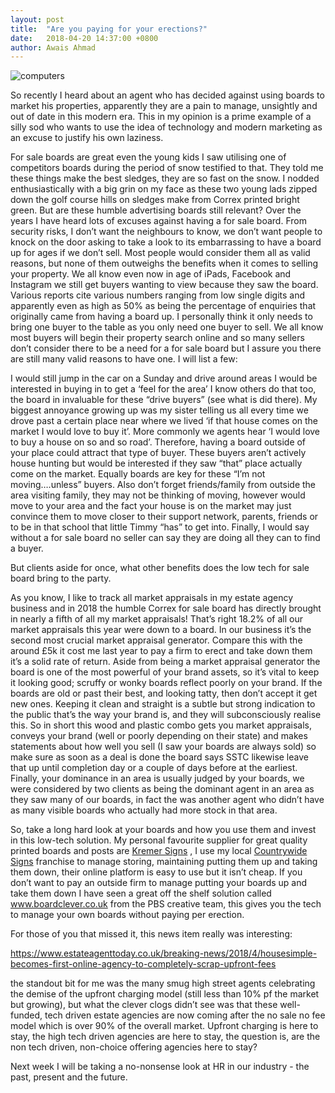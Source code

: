 ```yaml
---
layout: post
title:  "Are you paying for your erections?"
date:   2018-04-20 14:37:00 +0800
author: Awais Ahmad
---
```


![computers]({{site.url}}/images/Forsale-boards.jpg)

So recently I heard about an agent who has decided against using boards to market his properties, apparently they are a pain to manage, unsightly and out of date in this modern era. This in my opinion is a prime example of a silly sod who wants to use the idea of technology and modern marketing as an excuse to justify his own laziness.
<!--more-->
For sale boards are great even the young kids I saw utilising one of competitors boards during the period of snow testified to that. They told me these things make the best sledges, they are so fast on the snow. I nodded enthusiastically with a big grin on my face as these two young lads zipped down the golf course hills on sledges make from Correx printed bright green. But are these humble advertising boards still relevant?
Over the years I have heard lots of excuses against having a for sale board. From security risks, I don’t want the neighbours to know, we don’t want people to knock on the door asking to take a look to its embarrassing to have a board up for ages if we don’t sell.  Most people would consider them all as valid reasons, but none of them outweighs the benefits when it comes to selling your property. We all know even now in age of iPads, Facebook and Instagram we still get buyers wanting to view because they saw the board. Various reports cite various numbers ranging from low single digits and apparently even as high as 50% as being the percentage of enquiries that originally came from having a board up. I personally think it only needs to bring one buyer to the table as you only need one buyer to sell.
We all know most buyers will begin their property search online and so many sellers don’t consider there to be a need for a for sale board but I assure you there are still many valid reasons to have one. I will list a few:

I would still jump in the car on a Sunday and drive around areas I would be interested in buying in to get a ‘feel for the area’ I know others do that too, the board in invaluable for these “drive buyers” (see what is did there). My biggest annoyance growing up was my sister telling us all every time we drove past a certain place near where we lived ‘if that house comes on the market I would love to buy it’. More commonly we agents hear ‘I would love to buy a house on so and so road’. Therefore, having a board outside of your place could attract that type of buyer. These buyers aren’t actively house hunting but would be interested if they saw “that” place actually come on the market. Equally boards are key for these “I’m not moving….unless” buyers. Also don’t forget friends/family from outside the area visiting family, they may not be thinking of moving, however would move to your area and the fact your house is on the market may just convince them to move closer to their support network, parents, friends or to be in that school that little Timmy “has” to get into. Finally, I would say without a for sale board no seller can say they are doing all they can to find a buyer.

But clients aside for once, what other benefits does the low tech for sale board bring to the party.

As you know, I like to track all market appraisals in my estate agency business and in 2018 the humble Correx for sale board has directly brought in nearly a fifth of all my market appraisals! That’s right 18.2% of all our market appraisals this year were down to a board. In our business it’s the second most crucial market appraisal generator. Compare this with the around £5k it cost me last year to pay a firm to erect and take down them it’s a solid rate of return. Aside from being a market appraisal generator the board is one of the most powerful of your brand assets, so it’s vital to keep it looking good; scruffy or wonky boards reflect poorly on your brand. If the boards are old or past their best, and looking tatty, then don’t accept it get new ones. Keeping it clean and straight is a subtle but strong indication to the public that’s the way your brand is, and they will subconsciously realise this. So in short this wood and plastic combo gets you market appraisals, conveys your brand (well or poorly depending on their state) and makes statements about how well you sell (I saw your boards are always sold) so make sure as soon as a deal is done the board says SSTC likewise leave that up until completion day or a couple of days before at the earliest. Finally, your dominance in an area is usually judged by your boards, we were considered by two clients as being the dominant agent in an area as they saw many of our boards, in fact the was another agent who didn’t have as many visible boards who actually had more stock in that area.

So, take a long hard look at your boards and how you use them and invest in this low-tech solution. My personal favourite supplier for great quality printed boards and posts are <a href="http://www.kremersigns.co.uk/">Kremer Signs</a> , I use my local <a href="http://www.countrywidesigns.com/">Countrywide Signs</a> franchise to manage storing, maintaining putting them up and taking them down, their online platform is easy to use but it isn’t cheap. If you don’t want to pay an outside firm to manage putting your boards up and take them down I have seen a great off the shelf solution called <a href="http://www.boardclever.co.uk/">www.boardclever.co.uk</a> from the PBS creative team, this gives you the tech to manage your own boards without paying per erection. 


For those of you that missed it, this news item really was interesting:

<a href="https://www.estateagenttoday.co.uk/breaking-news/2018/4/housesimple-becomes-first-online-agency-to-completely-scrap-upfront-fees">https://www.estateagenttoday.co.uk/breaking-news/2018/4/housesimple-becomes-first-online-agency-to-completely-scrap-upfront-fees</a>

the standout bit for me was the many smug high street agents celebrating the demise of the upfront charging model (still less than 10% pf the market but growing), but what the clever clogs didn’t see was that these well-funded, tech driven estate agencies are now coming after the no sale no fee model which is over 90% of the overall market. Upfront charging is here to stay, the high tech driven agencies are here to stay, the question is, are the non tech driven, non-choice offering agencies here to stay?


Next week I will be taking a no-nonsense look at HR in our industry - the past, present and the future.
